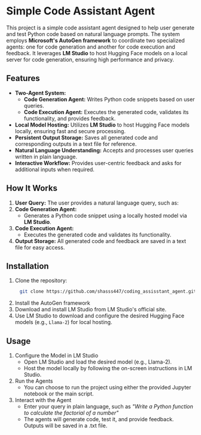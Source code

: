 # Simple Code Assistant Agent

This project is a simple code assistant agent designed to help user generate and test Python code based on natural language prompts. The system employs **Microsoft's AutoGen framework** to coordinate two specialized agents: one for code generation and another for code execution and feedback. It leverages **LM Studio** to host Hugging Face models on a local server for code generation, ensuring high performance and privacy.

## Features

- **Two-Agent System:**
  - **Code Generation Agent:** Writes Python code snippets based on user queries.
  - **Code Execution Agent:** Executes the generated code, validates its functionality, and provides feedback.
- **Local Model Hosting:** Utilizes **LM Studio** to host Hugging Face models locally, ensuring fast and secure processing.
- **Persistent Output Storage:** Saves all generated code and corresponding outputs in a text file for reference.
- **Natural Language Understanding:** Accepts and processes user queries written in plain language.
- **Interactive Workflow:** Provides user-centric feedback and asks for additional inputs when required.

## How It Works

1. **User Query:** The user provides a natural language query, such as:
2. **Code Generation Agent:**
   - Generates a Python code snippet using a locally hosted model via **LM Studio**.
3. **Code Execution Agent:**
   - Executes the generated code and validates its functionality.
4. **Output Storage:** All generated code and feedback are saved in a text file for easy access.

## Installation

1. Clone the repository:
  ```bash
       git clone https://github.com/shasss447/coding_assisstant_agent.git
   ```
2. Install the AutoGen framework
3. Download and install LM Studio from LM Studio's official site.
4. Use LM Studio to download and configure the desired Hugging Face models (e.g., `Llama-2`) for local hosting.

## Usage

1. Configure the Model in LM Studio
   - Open LM Studio and load the desired model (e.g., Llama-2).
   - Host the model locally by following the on-screen instructions in LM Studio.
2. Run the Agents
   - You can choose to run the project using either the provided Jupyter notebook or the main script.
3. Interact with the Agent
   - Enter your query in plain language, such as *"Write a Python function to calculate the factorial of a number"*
   - The agents will generate code, test it, and provide feedback. Outputs will be saved in a .txt file.